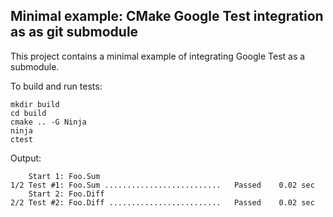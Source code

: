 ## Minimal example: CMake Google Test integration as as git submodule

This project contains a minimal example of integrating Google Test as a submodule.

To build and run tests:
```
mkdir build
cd build
cmake .. -G Ninja
ninja
ctest
```

Output:
```
    Start 1: Foo.Sum
1/2 Test #1: Foo.Sum ..........................   Passed    0.02 sec
    Start 2: Foo.Diff
2/2 Test #2: Foo.Diff .........................   Passed    0.02 sec
```